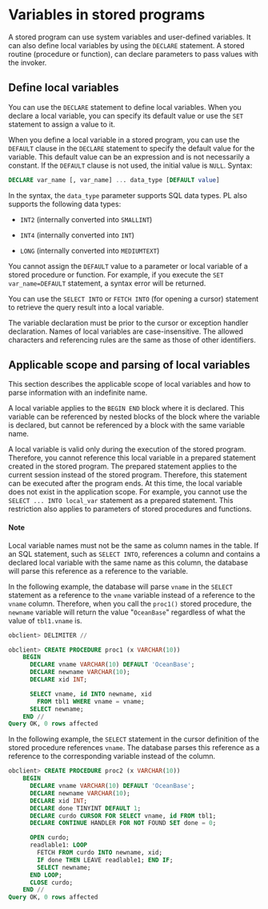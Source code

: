 # Variables in stored programs

A stored program can use system variables and user-defined variables. It can also define local variables by using the `DECLARE` statement. A stored routine (procedure or function), can declare parameters to pass values with the invoker.

## Define local variables

You can use the `DECLARE` statement to define local variables. When you declare a local variable, you can specify its default value or use the `SET` statement to assign a value to it.

When you define a local variable in a stored program, you can use the `DEFAULT` clause in the `DECLARE` statement to specify the default value for the variable. This default value can be an expression and is not necessarily a constant. If the `DEFAULT` clause is not used, the initial value is `NULL`. Syntax:

```sql
DECLARE var_name [, var_name] ... data_type [DEFAULT value]
```

In the syntax, the `data_type` parameter supports SQL data types. PL also supports the following data types:

* `INT2` (internally converted into `SMALLINT`)

* `INT4` (internally converted into `INT`)

* `LONG` (internally converted into `MEDIUMTEXT`)



You cannot assign the `DEFAULT` value to a parameter or local variable of a stored procedure or function. For example, if you execute the `SET var_name=DEFAULT` statement, a syntax error will be returned.

You can use the `SELECT INTO` or `FETCH INTO` (for opening a cursor) statement to retrieve the query result into a local variable.

The variable declaration must be prior to the cursor or exception handler declaration. Names of local variables are case-insensitive. The allowed characters and referencing rules are the same as those of other identifiers.<!--详细信息请参见《开发指南》 **Schema 对象名称 （MySQL 模式）** 章节。-->

## Applicable scope and parsing of local variables

This section describes the applicable scope of local variables and how to parse information with an indefinite name.

A local variable applies to the `BEGIN END` block where it is declared. This variable can be referenced by nested blocks of the block where the variable is declared, but cannot be referenced by a block with the same variable name.

A local variable is valid only during the execution of the stored program. Therefore, you cannot reference this local variable in a prepared statement created in the stored program. The prepared statement applies to the current session instead of the stored program. Therefore, this statement can be executed after the program ends. At this time, the local variable does not exist in the application scope. For example, you cannot use the `SELECT ... INTO local_var` statement as a prepared statement. This restriction also applies to parameters of stored procedures and functions.

<main id="notice" type='explain'>
    <h4>Note</h4>
    <p>Local variable names must not be the same as column names in the table. If an SQL statement, such as <code>SELECT INTO</code>, references a column and contains a declared local variable with the same name as this column, the database will parse this reference as a reference to the variable. </p>
  </main>

In the following example, the database will parse `vname` in the `SELECT` statement as a reference to the `vname` variable instead of a reference to the `vname` column. Therefore, when you call the `proc1()` stored procedure, the `newname` variable will return the value "`OceanBase`" regardless of what the value of `tbl1.vname` is.

```sql
obclient> DELIMITER //

obclient> CREATE PROCEDURE proc1 (x VARCHAR(10))
    BEGIN
      DECLARE vname VARCHAR(10) DEFAULT 'OceanBase';
      DECLARE newname VARCHAR(10);
      DECLARE xid INT;

      SELECT vname, id INTO newname, xid
        FROM tbl1 WHERE vname = vname;
      SELECT newname;
    END //
Query OK, 0 rows affected
```

In the following example, the `SELECT` statement in the cursor definition of the stored procedure references `vname`. The database parses this reference as a reference to the corresponding variable instead of the column.

```sql
obclient> CREATE PROCEDURE proc2 (x VARCHAR(10))
    BEGIN
      DECLARE vname VARCHAR(10) DEFAULT 'OceanBase';
      DECLARE newname VARCHAR(10);
      DECLARE xid INT;
      DECLARE done TINYINT DEFAULT 1;
      DECLARE curdo CURSOR FOR SELECT vname, id FROM tbl1;
      DECLARE CONTINUE HANDLER FOR NOT FOUND SET done = 0;

      OPEN curdo;
      readlable1: LOOP
        FETCH FROM curdo INTO newname, xid;
        IF done THEN LEAVE readlable1; END IF;
        SELECT newname;
      END LOOP;
      CLOSE curdo;
    END //
Query OK, 0 rows affected
```




